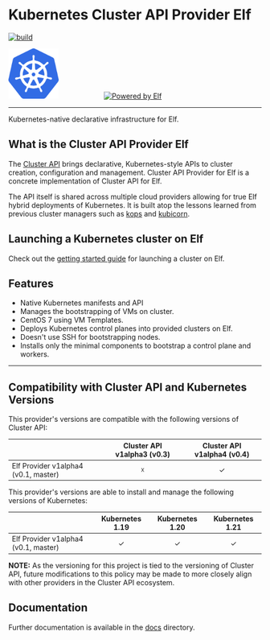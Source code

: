 # Kubernetes Cluster API Provider Elf

[![build](https://github.com/smartxworks/cluster-api-provider-elf/actions/workflows/build.yml/badge.svg)](https://github.com/smartxworks/cluster-api-provider-elf/actions/workflows/build.yml)

<a href="https://github.com/kubernetes/kubernetes"><img src="https://github.com/kubernetes/kubernetes/raw/master/logo/logo.png" width="100" height="100" /></a><a href="https://www.smartx.com"><img height="100" hspace="90px" src="https://avatars.githubusercontent.com/u/13521339" alt="Powered by Elf" /></a>

------

Kubernetes-native declarative infrastructure for Elf.

## What is the Cluster API Provider Elf

The [Cluster API][cluster_api] brings declarative, Kubernetes-style APIs to cluster creation, configuration and management. Cluster API Provider for Elf is a concrete implementation of Cluster API for Elf.

The API itself is shared across multiple cloud providers allowing for true Elf hybrid deployments of Kubernetes. It is built atop the lessons learned from previous cluster managers such as [kops][kops] and [kubicorn][kubicorn].

## Launching a Kubernetes cluster on Elf

Check out the [getting started guide](./docs/getting_started.md) for launching a cluster on Elf.

## Features

- Native Kubernetes manifests and API
- Manages the bootstrapping of VMs on cluster.
- CentOS 7 using VM Templates.
- Deploys Kubernetes control planes into provided clusters on Elf.
- Doesn't use SSH for bootstrapping nodes.
- Installs only the minimal components to bootstrap a control plane and workers.

------

## Compatibility with Cluster API and Kubernetes Versions

This provider's versions are compatible with the following versions of Cluster API:

|                              | Cluster API v1alpha3 (v0.3) | Cluster API v1alpha4 (v0.4) |
| ---------------------------- | :---------------------------: | :---------------------------: |
| Elf Provider v1alpha4 (v0.1, master) |              ☓              |              ✓              |


This provider's versions are able to install and manage the following versions of Kubernetes:

|                              | Kubernetes 1.19 | Kubernetes 1.20 | Kubernetes 1.21 |
| ---------------------------- | :---------------: | :---------------: | :---------------: |
| Elf Provider v1alpha4 (v0.1, master) |        ✓          |         ✓         |         ✓         |

**NOTE:** As the versioning for this project is tied to the versioning of Cluster API, future modifications to this policy may be made to more closely align with other providers in the Cluster API ecosystem.

## Documentation

Further documentation is available in the [docs](./docs) directory.

<!-- References -->
[cluster_api]: https://github.com/kubernetes-sigs/cluster-api
[kops]: https://github.com/kubernetes/kops
[kubicorn]: http://kubicorn.io/
